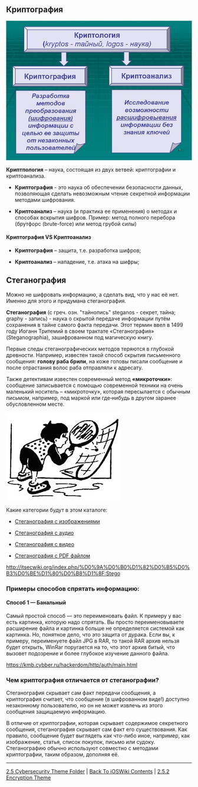 ## Криптография

![](https://github.com/eldaroid/pictures/blob/master/iOSWiki/ComputerScience/CryplogyCryptoanalysisCryptography.jpeg?raw=true)

**Криптпология** – наука, состоящая из двух ветвей: криптографии и криптоанализа.

* **Криптография** - это наука об обеспечении безопасности данных, позволяющая сделать невозможным чтение секретной информации методами шифрования.

* **Криптоанализ** – наука (и практика ее применения) о методах и способах вскрытия шифров.
Пример: метод полного перебора (брутфорс (brute-force) или метод грубой силы) 

#### Криптография VS Криптоанализ

* **Криптография** – защита, т.е. разработка шифров;

* **Криптоанализ** – нападение, т.е. атака на шифры;

## Стеганография

Можно не шифровать информацию, а сделать вид, что у нас её нет. Именно для этого и придумана стеганография. 

**Стеганография** (с греч. озн. "тайнопись" steganos - секрет, тайна; graphy - запись) - наука о скрытой передаче информации путём сохранения в тайне самого факта передачи. Этот термин ввел в 1499 году Иоганн Тритемий в своем трактате «Стеганография» (Steganographia), зашифрованном под магическую книгу.  

Первые следы стеганографических методов теряются в глубокой древности. Например, известен такой способ скрытия письменного сообщения: **голову раба брили**, на коже головы писали сообщение и после отрастания волос раба отправляли к адресату.

Также детективам известен современный метод **«микроточки»**: сообщение записывается с помощью современной техники на очень маленький носитель – «микроточку», которая пересылается с обычным письмом, например, под маркой или где‑нибудь в другом заранее обусловленном месте.

![](https://github.com/eldaroid/pictures/blob/master/iOSWiki/ComputerScience/stenography.png?raw=true)

Какие категории будут в этом каталоге:

- [Стеганография с изображениями](http://itsecwiki.org/index.php/Pic_stego "Pic stego")

- [Стеганография с аудио](http://itsecwiki.org/index.php/Audio_stego "Audio stego")

- [Стеганография с видео](http://itsecwiki.org/index.php/Video_stego "Video stego")

- [Стеганография с PDF файлом](http://itsecwiki.org/index.php/Pdf_stego "Pdf stego")



http://itsecwiki.org/index.php/%D0%9A%D0%B0%D1%82%D0%B5%D0%B3%D0%BE%D1%80%D0%B8%D1%8F:Stego

### Примеры способов спрятать информацию:

#### Способ 1 — Банальный

Самый простой способ — это переименовать файл. К примеру у вас есть картинка, которую надо спрятать. Вы просто переименовываете расширение файла и картинка больше не определяется системой как картинка. Но, понятное дело, что это защита от дурака. Если вы, к примеру, переименуете файл JPG в RAR, то такой RAR архив нельзя будет открыть, WinRar поругается на то, что этот архив битый, что вызовет подозрение и более глубокое изучение данного файла.



https://kmb.cybber.ru/hackerdom/http/auth/main.html





### Чем криптография отличается от стеганографии?

Стеганография скрывает сам факт передачи сообщения, а криптография считает, что сообщение (в шифрованном виде!) доступно незаконному пользователю, но он не может извлечь из этого сообщения защищаемую информацию.

В отличие от криптографии, которая скрывает содержимое секретного сообщения, стеганография скрывает сам факт его существования. Как правило, сообщение будет выглядеть как что-либо иное, например, как изображение, статья, список покупок, письмо или судоку. Стеганографию обычно используют совместно с методами криптографии, таким образом, дополняя её.

---

[2.5 Cybersecurity Theme Folder](../2.5%20Cybersecurity/) | [Back To iOSWiki Contents](https://github.com/eldaroid/iOSWiki) | [2.5.2 Encryption Theme](./2.5.2%20Encryption.md)
